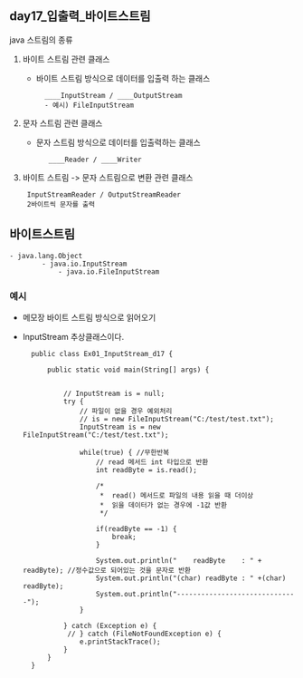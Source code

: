 ## day17_입출력_바이트스트림

java 스트림의 종류
1. 바이트 스트림 관련 클래스
	- 바이트 스트림 방식으로 데이터를 입출력 하는 클래스

			____InputStream / ____OutputStream
			- 예시) FileInputStream

2. 문자 스트림 관련 클래스
	- 문자 스트림 방식으로 데이터를 입출력하는 클래스
	    
			 ____Reader / ____Writer
			
3. 바이트 스트림 -> 문자 스트림으로 변환 관련 클래스
	
		InputStreamReader / OutputStreamReader 
		2바이트씩 문자를 출력

## 바이트스트림

	- java.lang.Object
			- java.io.InputStream
				- java.io.FileInputStream
				
### 예시
- 메모장 바이트 스트림 방식으로 읽어오기
- InputStream 추상클래스이다.

		public class Ex01_InputStream_d17 {

			public static void main(String[] args) {


				// InputStream is = null;
				try {
					// 파일이 없을 경우 예외처리
					// is = new FileInputStream("C:/test/test.txt");
					InputStream is = new FileInputStream("C:/test/test.txt");

					while(true) { //무한반복
						// read 메서드 int 타입으로 반환
						int readByte = is.read();

						/*
						 *  read() 메서드로 파일의 내용 읽을 때 더이상 
						 *  읽을 데이터가 없는 경우에 -1값 반환
						 */

						if(readByte == -1) { 
							break; 
						}

						System.out.println("    readByte    : " + readByte); //정수값으로 되어있는 것을 문자로 반환
						System.out.println("(char) readByte : " +(char) readByte);
						System.out.println("------------------------------");
					}

				} catch (Exception e) {
				 // } catch (FileNotFoundException e) {
					e.printStackTrace();
				}		
			}
		}
